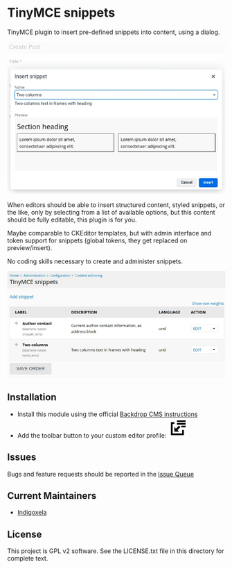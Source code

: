 # TinyMCE snippets

TinyMCE plugin to insert pre-defined snippets into content, using a dialog.

![Preview in dialog](https://raw.githubusercontent.com/backdrop-contrib/tinymce_snippets/1.x-1.x/screenshots/preview-in-dialog.webp)

When editors should be able to insert structured content, styled snippets,
or the like, only by selecting from a list of available options, but this
content should be fully editable, this plugin is for you.

Maybe comparable to CKEditor templates, but with admin interface and token
 support for snippets (global tokens, they get replaced on preview/insert).

No coding skills necessary to create and administer snippets.

![Admin overview](https://raw.githubusercontent.com/backdrop-contrib/tinymce_snippets/1.x-1.x/screenshots/admin-overview.webp)

## Installation

- Install this module using the official [Backdrop CMS instructions](https://docs.backdropcms.org/documentation/extend-with-modules)
- Add the toolbar button to your custom editor profile: ![Button icon of this plugin](https://raw.githubusercontent.com/backdrop-contrib/tinymce_snippets/1.x-1.x/js/plugins/snippets/icons/insert-snippet.svg)

## Issues

Bugs and feature requests should be reported in the [Issue Queue](https://github.com/backdrop-contrib/tinymce_snippets/issues)

## Current Maintainers

- [Indigoxela](https://github.com/indigoxela)

## License

This project is GPL v2 software. See the LICENSE.txt file in this directory for complete text.
